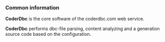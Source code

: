 ### Common information
**CoderDbc** is the core software of the coderdbc.com web service.

**CoderDbc** performs dbc-file parsing, content analyzing and a generation source code based on the configuration.

